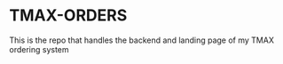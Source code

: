 # TMAX-ORDERS
This is the repo that handles the backend and landing page of my TMAX ordering system
